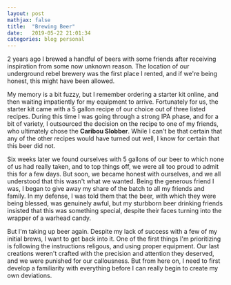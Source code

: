 ```yaml
---
layout: post
mathjax: false
title:  "Brewing Beer"
date:   2019-05-22 21:01:34
categories: blog personal
---
```


2 years ago I brewed a handful of beers with some friends after receiving
inspiration from some now unknown reason. The location of our underground
rebel brewery was the first place I rented, and if we're being honest, this
might have been allowed.

My memory is a bit fuzzy, but I remember ordering a starter kit online, and
then waiting impatiently for my equipment to arrive. Fortunately for us, the
starter kit came with a 5 gallon recipe of our choice out of three listed
recipes. During this time I was going through a strong IPA phase, and for a
bit of variety, I outsourced the decision on the recipe to one of my friends,
who ultimately chose the **Caribou Slobber**. While I can't be that certain
that any of the other recipes would have turned out well, I know for certain
that this beer did not.

Six weeks later we found ourselves with 5 gallons of our beer to which none of
us had really taken, and to top things off, we were all too proud to admit this
for a few days. But soon, we became honest with ourselves, and we all
understood that this wasn't what we wanted. Being the generous friend I was, I
began to give away my share of the batch to all my friends and family. In my
defense, I was told them that the beer, with which they were being blessed, was
genuinely awful, but my sturbborn beer drinking friends insisted that this was
something special, despite their faces turning into the wrapper of a warhead
candy.

But I'm taking up beer again. Despite my lack of success with a few of my
initial brews, I want to get back into it. One of the first things I'm
prioritizing is following the instructions religous, and using proper
equipment. Our last creations weren't crafted with the precision and attention
they deserved, and we were punished for our callousness. But from here on, I
need to first develop a familiarity with everything before I can really
begin to create my own deviations.
